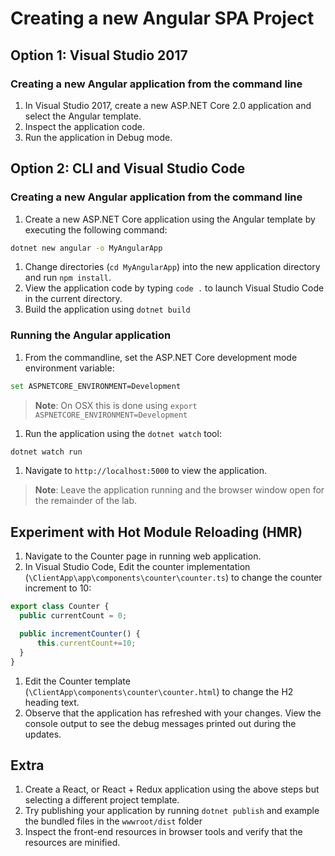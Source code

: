 # Creating a new Angular SPA Project

## Option 1: Visual Studio 2017

### Creating a new Angular application from the command line

1. In Visual Studio 2017, create a new ASP.NET Core 2.0 application and select the Angular template.
1. Inspect the application code.
1. Run the application in Debug mode.

## Option 2: CLI and Visual Studio Code

### Creating a new Angular application from the command line

1. Create a new ASP.NET Core application using the Angular template by executing the following command:

  ``` bash
  dotnet new angular -o MyAngularApp
  ```
1. Change directories (`cd MyAngularApp`) into the new application directory and run `npm install`.
1. View the application code by typing `code .` to launch Visual Studio Code in the current directory.
1. Build the application using `dotnet build`

### Running the Angular application

1. From the commandline, set the ASP.NET Core development mode environment variable:

  ``` bash
  set ASPNETCORE_ENVIRONMENT=Development
  ```
> **Note**: On OSX this is done using `export ASPNETCORE_ENVIRONMENT=Development`

1. Run the application using the `dotnet watch` tool:

  ``` bash
  dotnet watch run
  ```
1. Navigate to `http://localhost:5000` to view the application.

> **Note**: Leave the application running and the browser window open for the remainder of the lab.

## Experiment with Hot Module Reloading (HMR)

1. Navigate to the Counter page in running web application.
1. In Visual Studio Code, Edit the counter implementation (`\ClientApp\app\components\counter\counter.ts`) to change the counter increment to 10:

  ``` typescript
  export class Counter {
    public currentCount = 0;

    public incrementCounter() {
        this.currentCount+=10;
    }
  }
  ```
1. Edit the Counter template (`\ClientApp\components\counter\counter.html`) to change the H2 heading text.
1. Observe that the application has refreshed with your changes. View the console output to see the debug messages printed out during the updates.

## Extra

1. Create a React, or React + Redux application using the above steps but selecting a different project template.
1. Try publishing your application by running `dotnet publish` and example the bundled files in the `wwwroot/dist` folder
1. Inspect the front-end resources in browser tools and verify that the resources are minified.